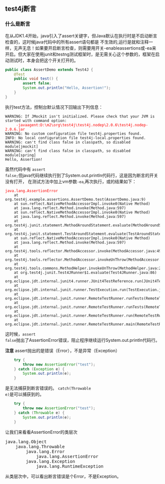 ## test4j断言 ##
### 什么是断言 ###
在从JDK1.4开始，java引入了assert关键字，但Java默认在执行时是不启动断言检查的，这时候java代码中的所有assert语句都是 不生效的,运行是就和注释一样，无声无息！如果要开启断言检查，则需要用开关-enableassertions或-ea来开启。但大家在使用junit和testng测试框架时，是无需关心这个参数的，框架在启动测试时，本身会把这个开关打开的。

```java
public class AssertDemo extends Test4J {
    @Test
    public void test() {
        assert false;
        System.out.println("Hello, Assertion!");
    }
}
```
执行test方法，控制台默认情况下回输出下列信息：
<pre><code>WARNING: If JMockit isn't initialized. Please check that your JVM is started with command option:
<span style="color:red;">     -javaagent:D:\m2\org\test4j\test4j.nodep\2.0.6\test4j.nodep-2.0.6.jar</span>
WARNING: No custom configuration file test4j.properties found.
INFO: No local configuration file test4j-local.properties found.
WARNING: can't find class false in classpath, so disabled module[jmockit]
WARNING: can't find class false in classpath, so disabled module[spring]
Hello, Assertion!</code></pre>

虽然代码中有 <code>assert false;</code>但java代码继续执行到了System.out.println代码行，这是因为断言的开关没有打开， 在测试方法中加上vm参数<code>-ea</code>,再次执行，或的结果如下：
<pre><code><span style="color:red;">java.lang.AssertionError</span>
	at org.test4j.example.assertions.AssertDemo.test(AssertDemo.java:9)
	at sun.reflect.NativeMethodAccessorImpl.invoke0(Native Method)
	at java.lang.reflect.Method.invoke(Method.java:597)
	at sun.reflect.NativeMethodAccessorImpl.invoke0(Native Method)
	at java.lang.reflect.Method.invoke(Method.java:597)
	at org.test4j.junit.statement.MethodAroundStatement.evaluate(MethodAroundStatement.java:35)
	at org.test4j.junit.statement.TestAroundStatement.evaluate(TestAroundStatement.java:34)
	at sun.reflect.NativeMethodAccessorImpl.invoke0(Native Method)
	at java.lang.reflect.Method.invoke(Method.java:597)
	at org.test4j.tools.reflector.MethodAccessor.invoke(MethodAccessor.java:49)
	at org.test4j.tools.reflector.MethodAccessor.invokeUnThrow(MethodAccessor.java:72)
	at org.test4j.tools.commons.MethodHelper.invokeUnThrow(MethodHelper.java:267)
	at org.test4j.junit.Test4JRunner$1.evaluate(Test4JRunner.java:86)
	at org.eclipse.jdt.internal.junit4.runner.JUnit4TestReference.run(JUnit4TestReference.java:50)
	at org.eclipse.jdt.internal.junit.runner.TestExecution.run(TestExecution.java:38)
	at org.eclipse.jdt.internal.junit.runner.RemoteTestRunner.runTests(RemoteTestRunner.java:467)
	at org.eclipse.jdt.internal.junit.runner.RemoteTestRunner.runTests(RemoteTestRunner.java:683)
	at org.eclipse.jdt.internal.junit.runner.RemoteTestRunner.run(RemoteTestRunner.java:390)
	at org.eclipse.jdt.internal.junit.runner.RemoteTestRunner.main(RemoteTestRunner.java:197)
</code></pre>

这时候，<code>assert false</code>抛出了AssertionError错误，阻止程序继续运行System.out.println代码行。


**注意**
assert抛出的是错误（Error），不是异常（Exception）
```java
    try {
        throw new AssertionError("test");
    } catch (Exception e) {
        System.out.println(e);
    }
```
是无法捕获到断言错误的。 <code>catch(Throwable e)</code>是可以捕获到的。
```java
    try {
        throw new AssertionError("test");
    } catch (Throwable e) {
        System.out.println(e);
    }
```
让我们来看看AssertionError的类层次
<pre>
<a>java.lang.Object</a>
<a>&nbsp;&nbsp;&nbsp;&nbsp;java.lang.Throwable</a>
<a>&nbsp;&nbsp;&nbsp;&nbsp;&nbsp;&nbsp;&nbsp;&nbsp;java.lang.Error</a>
<a>&nbsp;&nbsp;&nbsp;&nbsp;&nbsp;&nbsp;&nbsp;&nbsp;&nbsp;&nbsp;&nbsp;&nbsp;java.lang.AssertionError</a>
<a>&nbsp;&nbsp;&nbsp;&nbsp;&nbsp;&nbsp;&nbsp;&nbsp;java.lang.Exception</a>
<a>&nbsp;&nbsp;&nbsp;&nbsp;&nbsp;&nbsp;&nbsp;&nbsp;&nbsp;&nbsp;&nbsp;&nbsp;java.lang.RuntimeException</a>
</pre>
从类层次中，可以看出断言错误是个Error，不是Exception。